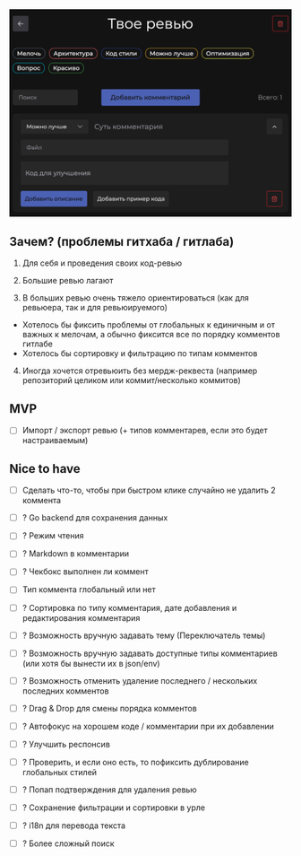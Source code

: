 <img src="images/app.png" width="550px" />

## Зачем? (проблемы гитхаба / гитлаба)

1. Для себя и проведения своих код-ревью

2. Большие ревью лагают
3. В больших ревью очень тяжело ориентироваться (как для ревьюера, так и для ревьюируемого)
- Хотелось бы фиксить проблемы от глобальных к единичным и от важных к мелочам, а обычно фиксится все по порядку комментов гитлабе
- Хотелось бы сортировку и фильтрацию по типам комментов

4. Иногда хочется отревьюить без мердж-реквеста (например репозиторий целиком или коммит/несколько коммитов)


## MVP

- [ ] Импорт / экспорт ревью (+ типов комментарев, если это будет настраиваемым)



## Nice to have

- [ ] Сделать что-то, чтобы при быстром клике случайно не удалить 2 коммента

- [ ] ? Go backend для сохранения данных
- [ ] ? Режим чтения
- [ ] ? Markdown в комментарии
- [ ] ? Чекбокс выполнен ли коммент
- [ ] Тип коммента глобальный или нет
- [ ] ? Сортировка по типу комментария, дате добавления и редактирования комментария

- [ ] ? Возможность вручную задавать тему (Переключатель темы)
- [ ] ? Возможность вручную задавать доступные типы комментариев (или хотя бы вынести их в json/env)
- [ ] ? Возможность отменить удаление последнего / нескольких последних комментов
- [ ] ? Drag & Drop для смены порядка комментов

- [ ] ? Автофокус на хорошем коде / комментарии при их добавлении

- [ ] ? Улучшить респонсив
- [ ] ? Проверить, и если оно есть, то пофиксить дублирование глобальных стилей

- [ ] ? Попап подтверждения для удаления ревью
- [ ] ? Сохранение фильтрации и сортировки в урле
- [ ] ? i18n для перевода текста
- [ ] ? Более сложный поиск
